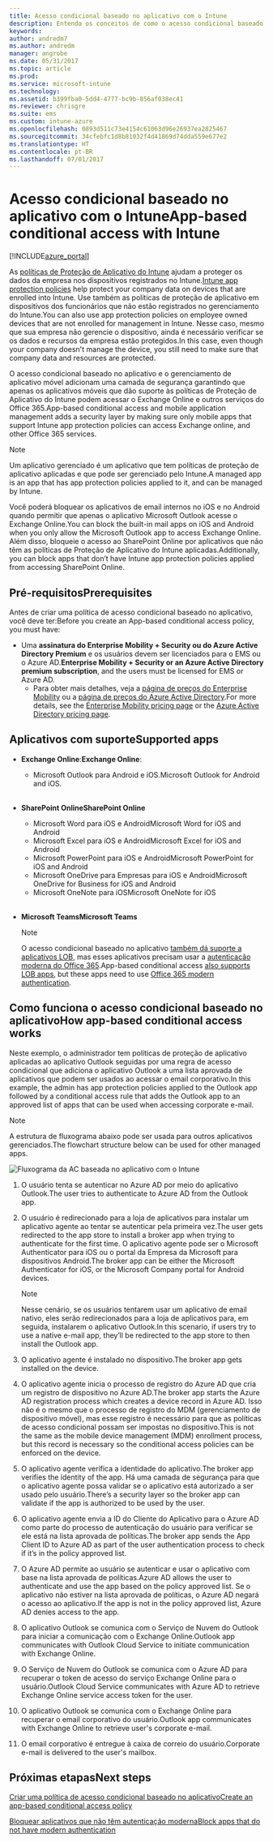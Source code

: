 ```yaml
---
title: Acesso condicional baseado no aplicativo com o Intune
description: Entenda os conceitos de como o acesso condicional baseado no aplicativo funciona com o Intune.
keywords: 
author: andredm7
ms.author: andredm
manager: angrobe
ms.date: 05/31/2017
ms.topic: article
ms.prod: 
ms.service: microsoft-intune
ms.technology: 
ms.assetid: b399fba0-5dd4-4777-bc9b-856af038ec41
ms.reviewer: chrisgre
ms.suite: ems
ms.custom: intune-azure
ms.openlocfilehash: 0893d511c73e4154c61063d96e26937ea2825467
ms.sourcegitcommit: 34cfebfc1d8b81032f4d41869d74dda559e677e2
ms.translationtype: HT
ms.contentlocale: pt-BR
ms.lasthandoff: 07/01/2017
---
```

# <span data-ttu-id="7b6e0-103">Acesso condicional baseado no aplicativo com o Intune</span><span class="sxs-lookup"><span data-stu-id="7b6e0-103">App-based conditional access with Intune</span></span>
<a id="app-based-conditional-access-with-intune" class="xliff"></a>

[!INCLUDE[azure_portal](./includes/azure_portal.md)]

<span data-ttu-id="7b6e0-104">As [políticas de Proteção de Aplicativo do Intune](app-protection-policy.md) ajudam a proteger os dados da empresa nos dispositivos registrados no Intune.</span><span class="sxs-lookup"><span data-stu-id="7b6e0-104">[Intune app protection policies](app-protection-policy.md) help protect your company data on devices that are enrolled into Intune.</span></span> <span data-ttu-id="7b6e0-105">Use também as políticas de proteção de aplicativo em dispositivos dos funcionários que não estão registrados no gerenciamento do Intune.</span><span class="sxs-lookup"><span data-stu-id="7b6e0-105">You can also use app protection policies on employee owned devices that are not enrolled for management in Intune.</span></span> <span data-ttu-id="7b6e0-106">Nesse caso, mesmo que sua empresa não gerencie o dispositivo, ainda é necessário verificar se os dados e recursos da empresa estão protegidos.</span><span class="sxs-lookup"><span data-stu-id="7b6e0-106">In this case, even though your company doesn't manage the device, you still need to make sure that company data and resources are protected.</span></span>

<span data-ttu-id="7b6e0-107">O acesso condicional baseado no aplicativo e o gerenciamento de aplicativo móvel adicionam uma camada de segurança garantindo que apenas os aplicativos móveis que dão suporte às políticas de Proteção de Aplicativo do Intune podem acessar o Exchange Online e outros serviços do Office 365.</span><span class="sxs-lookup"><span data-stu-id="7b6e0-107">App-based conditional access and mobile application management adds a security layer by making sure only mobile apps that support Intune app protection policies can access Exchange online, and other Office 365 services.</span></span>

> [!NOTE]
> <span data-ttu-id="7b6e0-108">Um aplicativo gerenciado é um aplicativo que tem políticas de proteção de aplicativo aplicadas e que pode ser gerenciado pelo Intune.</span><span class="sxs-lookup"><span data-stu-id="7b6e0-108">A managed app is an app that has app protection policies applied to it, and can be managed by Intune.</span></span>

<span data-ttu-id="7b6e0-109">Você poderá bloquear os aplicativos de email internos no iOS e no Android quando permitir que apenas o aplicativo Microsoft Outlook acesse o Exchange Online.</span><span class="sxs-lookup"><span data-stu-id="7b6e0-109">You can block the built-in mail apps on iOS and Android when you only allow the Microsoft Outlook app to access Exchange Online.</span></span> <span data-ttu-id="7b6e0-110">Além disso, bloqueie o acesso ao SharePoint Online por aplicativos que não têm as políticas de Proteção de Aplicativo do Intune aplicadas.</span><span class="sxs-lookup"><span data-stu-id="7b6e0-110">Additionally, you can block apps that don’t have Intune app protection policies applied from accessing SharePoint Online.</span></span>

## <span data-ttu-id="7b6e0-111">Pré-requisitos</span><span class="sxs-lookup"><span data-stu-id="7b6e0-111">Prerequisites</span></span>
<a id="prerequisites" class="xliff"></a>
<span data-ttu-id="7b6e0-112">Antes de criar uma política de acesso condicional baseado no aplicativo, você deve ter:</span><span class="sxs-lookup"><span data-stu-id="7b6e0-112">Before you create an App-based conditional access policy, you must have:</span></span>

- <span data-ttu-id="7b6e0-113">Uma **assinatura do Enterprise Mobility + Security ou do Azure Active Directory Premium** e os usuários devem ser licenciados para o EMS ou o Azure AD.</span><span class="sxs-lookup"><span data-stu-id="7b6e0-113">**Enterprise Mobility + Security or an Azure Active Directory premium subscription**, and the users must be licensed for EMS or Azure AD.</span></span>
    - <span data-ttu-id="7b6e0-114">Para obter mais detalhes, veja a [página de preços do Enterprise Mobility](https://www.microsoft.com/cloud-platform/enterprise-mobility-pricing) ou a [página de preços do Azure Active Directory](https://azure.microsoft.com/pricing/details/active-directory/).</span><span class="sxs-lookup"><span data-stu-id="7b6e0-114">For more details, see the [Enterprise Mobility pricing page](https://www.microsoft.com/cloud-platform/enterprise-mobility-pricing) or the [Azure Active Directory pricing page](https://azure.microsoft.com/pricing/details/active-directory/).</span></span>

## <span data-ttu-id="7b6e0-115">Aplicativos com suporte</span><span class="sxs-lookup"><span data-stu-id="7b6e0-115">Supported apps</span></span>
<a id="supported-apps" class="xliff"></a>

- <span data-ttu-id="7b6e0-116">**Exchange Online**:</span><span class="sxs-lookup"><span data-stu-id="7b6e0-116">**Exchange Online**:</span></span>
    - <span data-ttu-id="7b6e0-117">Microsoft Outlook para Android e iOS.</span><span class="sxs-lookup"><span data-stu-id="7b6e0-117">Microsoft Outlook for Android and iOS.</span></span>
<br></br>
- <span data-ttu-id="7b6e0-118">**SharePoint Online**</span><span class="sxs-lookup"><span data-stu-id="7b6e0-118">**SharePoint Online**</span></span>
    - <span data-ttu-id="7b6e0-119">Microsoft Word para iOS e Android</span><span class="sxs-lookup"><span data-stu-id="7b6e0-119">Microsoft Word for iOS and Android</span></span>
    - <span data-ttu-id="7b6e0-120">Microsoft Excel para iOS e Android</span><span class="sxs-lookup"><span data-stu-id="7b6e0-120">Microsoft Excel for iOS and Android</span></span>
    - <span data-ttu-id="7b6e0-121">Microsoft PowerPoint para iOS e Android</span><span class="sxs-lookup"><span data-stu-id="7b6e0-121">Microsoft PowerPoint for iOS and Android</span></span>
    - <span data-ttu-id="7b6e0-122">Microsoft OneDrive para Empresas para iOS e Android</span><span class="sxs-lookup"><span data-stu-id="7b6e0-122">Microsoft OneDrive for Business for iOS and Android</span></span>
    - <span data-ttu-id="7b6e0-123">Microsoft OneNote para iOS</span><span class="sxs-lookup"><span data-stu-id="7b6e0-123">Microsoft OneNote for iOS</span></span>
<br></br>
- <span data-ttu-id="7b6e0-124">**Microsoft Teams**</span><span class="sxs-lookup"><span data-stu-id="7b6e0-124">**Microsoft Teams**</span></span>

    > [!NOTE] 
    > <span data-ttu-id="7b6e0-125">O acesso condicional baseado no aplicativo [também dá suporte a aplicativos LOB](https://docs.microsoft.com/intune-classic/deploy-use/block-apps-with-no-modern-authentication), mas esses aplicativos precisam usar a [autenticação moderna do Office 365](https://support.office.com/article/Using-Office-365-modern-authentication-with-Office-clients-776c0036-66fd-41cb-8928-5495c0f9168a).</span><span class="sxs-lookup"><span data-stu-id="7b6e0-125">App-based conditional access [also supports LOB apps](https://docs.microsoft.com/intune-classic/deploy-use/block-apps-with-no-modern-authentication), but these apps need to use [Office 365 modern authentication](https://support.office.com/article/Using-Office-365-modern-authentication-with-Office-clients-776c0036-66fd-41cb-8928-5495c0f9168a).</span></span>

## <span data-ttu-id="7b6e0-126">Como funciona o acesso condicional baseado no aplicativo</span><span class="sxs-lookup"><span data-stu-id="7b6e0-126">How app-based conditional access works</span></span>
<a id="how-app-based-conditional-access-works" class="xliff"></a>

<span data-ttu-id="7b6e0-127">Neste exemplo, o administrador tem políticas de proteção de aplicativo aplicadas ao aplicativo Outlook seguidas por uma regra de acesso condicional que adiciona o aplicativo Outlook a uma lista aprovada de aplicativos que podem ser usados ao acessar o email corporativo.</span><span class="sxs-lookup"><span data-stu-id="7b6e0-127">In this example, the admin has app protection policies applied to the Outlook app followed by a conditional access rule that adds the Outlook app to an approved list of apps that can be used when accessing corporate e-mail.</span></span>

> [!NOTE] 
> <span data-ttu-id="7b6e0-128">A estrutura de fluxograma abaixo pode ser usada para outros aplicativos gerenciados.</span><span class="sxs-lookup"><span data-stu-id="7b6e0-128">The flowchart structure below can be used for other managed apps.</span></span>

![Fluxograma da AC baseada no aplicativo com o Intune](./media/ca-intune-common-ways-3.png)

1.  <span data-ttu-id="7b6e0-130">O usuário tenta se autenticar no Azure AD por meio do aplicativo Outlook.</span><span class="sxs-lookup"><span data-stu-id="7b6e0-130">The user tries to authenticate to Azure AD from the Outlook app.</span></span>

2.  <span data-ttu-id="7b6e0-131">O usuário é redirecionado para a loja de aplicativos para instalar um aplicativo agente ao tentar se autenticar pela primeira vez.</span><span class="sxs-lookup"><span data-stu-id="7b6e0-131">The user gets redirected to the app store to install a broker app when trying to authenticate for the first time.</span></span> <span data-ttu-id="7b6e0-132">O aplicativo agente pode ser o Microsoft Authenticator para iOS ou o portal da Empresa da Microsoft para dispositivos Android.</span><span class="sxs-lookup"><span data-stu-id="7b6e0-132">The broker app can be either the Microsoft Authenticator for iOS, or the Microsoft Company portal for Android devices.</span></span>

    > [!NOTE]
    > <span data-ttu-id="7b6e0-133">Nesse cenário, se os usuários tentarem usar um aplicativo de email nativo, eles serão redirecionados para a loja de aplicativos para, em seguida, instalarem o aplicativo Outlook.</span><span class="sxs-lookup"><span data-stu-id="7b6e0-133">In this scenario, if users try to use a native e-mail app, they’ll be redirected to the app store to then install the Outlook app.</span></span>

3.  <span data-ttu-id="7b6e0-134">O aplicativo agente é instalado no dispositivo.</span><span class="sxs-lookup"><span data-stu-id="7b6e0-134">The broker app gets installed on the device.</span></span>

4.  <span data-ttu-id="7b6e0-135">O aplicativo agente inicia o processo de registro do Azure AD que cria um registro de dispositivo no Azure AD.</span><span class="sxs-lookup"><span data-stu-id="7b6e0-135">The broker app starts the Azure AD registration process which creates a device record in Azure AD.</span></span> <span data-ttu-id="7b6e0-136">Isso não é o mesmo que o processo de registro do MDM (gerenciamento de dispositivo móvel), mas esse registro é necessário para que as políticas de acesso condicional possam ser impostas no dispositivo.</span><span class="sxs-lookup"><span data-stu-id="7b6e0-136">This is not the same as the mobile device management (MDM) enrollment process, but this record is necessary so the conditional access policies can be enforced on the device.</span></span>

5.  <span data-ttu-id="7b6e0-137">O aplicativo agente verifica a identidade do aplicativo.</span><span class="sxs-lookup"><span data-stu-id="7b6e0-137">The broker app verifies the identity of the app.</span></span> <span data-ttu-id="7b6e0-138">Há uma camada de segurança para que o aplicativo agente possa validar se o aplicativo está autorizado a ser usado pelo usuário.</span><span class="sxs-lookup"><span data-stu-id="7b6e0-138">There’s a security layer so the broker app can validate if the app is authorized to be used by the user.</span></span>

6.  <span data-ttu-id="7b6e0-139">O aplicativo agente envia a ID do Cliente do Aplicativo para o Azure AD como parte do processo de autenticação do usuário para verificar se ele está na lista aprovada de políticas.</span><span class="sxs-lookup"><span data-stu-id="7b6e0-139">The broker app sends the App Client ID to Azure AD as part of the user authentication process to check if it’s in the policy approved list.</span></span>

7.  <span data-ttu-id="7b6e0-140">O Azure AD permite ao usuário se autenticar e usar o aplicativo com base na lista aprovada de políticas.</span><span class="sxs-lookup"><span data-stu-id="7b6e0-140">Azure AD allows the user to authenticate and use the app based on the policy approved list.</span></span> <span data-ttu-id="7b6e0-141">Se o aplicativo não estiver na lista aprovada de políticas, o Azure AD negará o acesso ao aplicativo.</span><span class="sxs-lookup"><span data-stu-id="7b6e0-141">If the app is not in the policy approved list, Azure AD denies access to the app.</span></span>

8.  <span data-ttu-id="7b6e0-142">O aplicativo Outlook se comunica com o Serviço de Nuvem do Outlook para iniciar a comunicação com o Exchange Online.</span><span class="sxs-lookup"><span data-stu-id="7b6e0-142">Outlook app communicates with Outlook Cloud Service to initiate communication with Exchange Online.</span></span>

9.  <span data-ttu-id="7b6e0-143">O Serviço de Nuvem do Outlook se comunica com o Azure AD para recuperar o token de acesso do serviço Exchange Online para o usuário.</span><span class="sxs-lookup"><span data-stu-id="7b6e0-143">Outlook Cloud Service communicates with Azure AD to retrieve Exchange Online service access token for the user.</span></span>

10.  <span data-ttu-id="7b6e0-144">O aplicativo Outlook se comunica com o Exchange Online para recuperar o email corporativo do usuário.</span><span class="sxs-lookup"><span data-stu-id="7b6e0-144">Outlook app communicates with Exchange Online to retrieve user's corporate e-mail.</span></span>

11.  <span data-ttu-id="7b6e0-145">O email corporativo é entregue à caixa de correio do usuário.</span><span class="sxs-lookup"><span data-stu-id="7b6e0-145">Corporate e-mail is delivered to the user's mailbox.</span></span>

## <span data-ttu-id="7b6e0-146">Próximas etapas</span><span class="sxs-lookup"><span data-stu-id="7b6e0-146">Next steps</span></span>
<a id="next-steps" class="xliff"></a>
[<span data-ttu-id="7b6e0-147">Criar uma política de acesso condicional baseado no aplicativo</span><span class="sxs-lookup"><span data-stu-id="7b6e0-147">Create an app-based conditional access policy</span></span>](app-based-conditional-access-intune-create.md)

[<span data-ttu-id="7b6e0-148">Bloquear aplicativos que não têm autenticação moderna</span><span class="sxs-lookup"><span data-stu-id="7b6e0-148">Block apps that do not have modern authentication</span></span>](app-modern-authentication-block.md)
